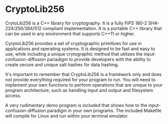 # CryptoLib256

CrytoLib256 is a C++ library for cryptography. It is a fully FIPS 180-2 SHA-224/256/384/512 compliant implementation. It is a portable C++ library that can be used in any environment that supports C++11 or higher. 

CyrptoLib256 provides a set of cryptographic primitives for use in applications and operating systems. It is designed to be fast and easy to use, while including a unique crytographic method that utilizes the input-confusion-diffusion pariadigm to provide developers with the ability to create secure and unique salt hashes for data hashing. 

It's important to remember that CryptoLib256 is a framework only and does not provide everything required for your program to run. You will need to implement your own functions to perform operations that are unique to your program architecture, such as handling input and output and filesystem access. 

A very rudimentary demo program is included that shows how to the input-confusion-diffusion paradigm in your own programs. The included Makefile will compile for Linux and run within your terminal emulator.